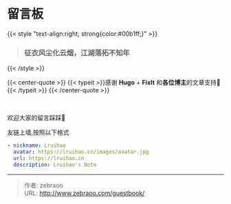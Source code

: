 # 留言板



{{< style "text-align:right; strong{color:#00b1ff;}" >}}
> ### 征衣风尘化云烟，江湖落拓不知年
{{< /style >}}


{{< center-quote >}}
{{< typeit  >}}感谢 **Hugo** + **FixIt** 和**各位博主**的文章支持🫶 {{< /typeit >}}
{{< /center-quote >}}


</br>

欢迎大家的留言踩踩🦶
</br>

友链上墙,按照以下格式
```yaml
- nickname: Lruihao
  avatar: https://lruihao.cn/images/avatar.jpg
  url: https://lruihao.cn
  description: Lruihao's Note
```

---

> 作者: zebraoo  
> URL: http://www.zebraoo.com/guestbook/  

